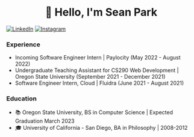 <h1 align="center"> 👋 Hello, I'm Sean Park</h1>

[![LinkedIn](https://img.shields.io/badge/linkedin-%230077B5.svg?style=for-the-badge&logo=linkedin&logoColor=white)](http://www.linkedin.com/in/seanypark)
[![Instagram](https://img.shields.io/static/v1?style=for-the-badge&message=Instagram&color=E4405F&logo=Instagram&logoColor=FFFFFF&label=)](https://www.instagram.com/librvry_pictures)

### Experience
- Incoming Software Engineer Intern | Paylocity (May 2022 - August 2022)
- Undergraduate Teaching Assistant for CS290 Web Development | Oregon State University (September 2021 - December 2021)
- Software Engineer Intern, Cloud | Fluidra (June 2021 - August 2021)
### Education
- 📚 Oregon State University, BS in Computer Science | Expected Graduation March 2023
- 🎓 University of California - San Diego, BA in Philosophy | 2008-2012

<!--
**seanypark505/seanypark505** is a ✨ _special_ ✨ repository because its `README.md` (this file) appears on your GitHub profile.

Here are some ideas to get you started:

- 🔭 I’m currently working on ...
- 🌱 I’m currently learning ...
- 👯 I’m looking to collaborate on ...
- 🤔 I’m looking for help with ...
- 💬 Ask me about ...
- 📫 How to reach me: ...
- 😄 Pronouns: ...
- ⚡ Fun fact: ...
-->
